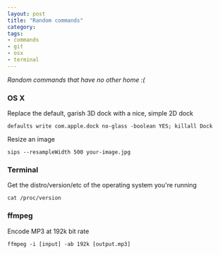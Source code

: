 ```yaml
---
layout: post
title: "Random commands"
category: 
tags:
- commands
- git
- osx
- terminal
---
```


_Random commands that have no other home :(_

### OS X
Replace the default, garish 3D dock with a nice, simple 2D dock

	defaults write com.apple.dock no-glass -boolean YES; killall Dock

Resize an image

	sips --resampleWidth 500 your-image.jpg


### Terminal
Get the distro/version/etc of the operating system you're running

	cat /proc/version

### ffmpeg
Encode MP3 at 192k bit rate

	ffmpeg -i [input] -ab 192k [output.mp3]



